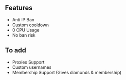 ## Features
- Anti IP Ban
- Custom cooldown
- 0 CPU Usage
- No ban risk

## To add
- Proxies Support
- Custom usernames
- Membership Support (Gives diamonds & membership)
